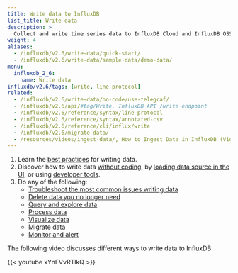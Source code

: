 ```yaml
---
title: Write data to InfluxDB
list_title: Write data
description: >
  Collect and write time series data to InfluxDB Cloud and InfluxDB OSS.
weight: 4
aliases:
  - /influxdb/v2.6/write-data/quick-start/
  - /influxdb/v2.6/write-data/sample-data/demo-data/
menu:
  influxdb_2_6:
    name: Write data
influxdb/v2.6/tags: [write, line protocol]
related:
  - /influxdb/v2.6/write-data/no-code/use-telegraf/
  - /influxdb/v2.6/api/#tag/Write, InfluxDB API /write endpoint
  - /influxdb/v2.6/reference/syntax/line-protocol
  - /influxdb/v2.6/reference/syntax/annotated-csv
  - /influxdb/v2.6/reference/cli/influx/write
  - /influxdb/v2.6/migrate-data/
  - /resources/videos/ingest-data/, How to Ingest Data in InfluxDB (Video)
---
```


1. Learn the [best practices](/influxdb/v2.6/write-data/best-practices/) for writing data.
2. Discover how to write data [without coding](/influxdb/v2.6/write-data/no-code/), by [loading data source in the UI](/influxdb/v2.6/write-data/no-code/load-data/), or using [developer tools](/influxdb/v2.6/write-data/developer-tools/).
3. Do any of the following:
   - [Troubleshoot the most common issues writing data](/influxdb/v2.6/write-data/troubleshoot/)
   - [Delete data you no longer need](/influxdb/v2.6/write-data/delete-data/)
   - [Query and explore data](/influxdb/v2.6/query-data/)
   - [Process data](/influxdb/v2.6/process-data/)
   - [Visualize data](/influxdb/v2.6/visualize-data/)
   - [Migrate data](/influxdb/v2.6/migrate-data/)
   - [Monitor and alert](/influxdb/v2.6/monitor-alert/)

The following video discusses different ways to write data to InfluxDB:

{{< youtube xYnFVvRTlkQ >}}